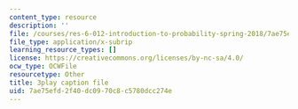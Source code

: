 ```yaml
---
content_type: resource
description: ''
file: /courses/res-6-012-introduction-to-probability-spring-2018/7ae75efd2f40dc0970c8c5780dcc274e_CipR1Jypkz0.srt
file_type: application/x-subrip
learning_resource_types: []
license: https://creativecommons.org/licenses/by-nc-sa/4.0/
ocw_type: OCWFile
resourcetype: Other
title: 3play caption file
uid: 7ae75efd-2f40-dc09-70c8-c5780dcc274e
---
```

